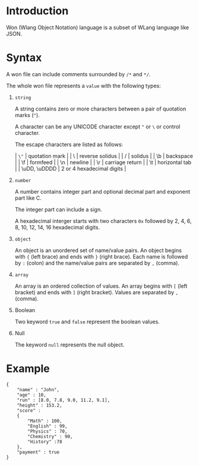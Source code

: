 ﻿<!--
#
# Copyright (c) 2017, Xin YUAN, courses of Zhejiang University
# All rights reserved.
#
# This program is free software; you can redistribute it and/or
# modify it under the terms of the 2-Clause BSD License.
#
# Author contact information:
#   yxxinyuan@zju.edu.cn
#
-->

# Introduction

Won (Wlang Object Notation) language is a subset of WLang language like JSON.

# Syntax

A won file can include comments surrounded by `/*` and `*/`.

The whole won file represents a `value` with the following types:

1. `string`

	A string contains zero or more characters between a pair of quotation marks (`"`).

	A character can be any UNICODE character except `"` or `\` or control character.

	The escape characters are listed as follows:

	| `\"`          | quotation mark            |
	|  \\           | reverse solidus           |
	|  \/           | solidus                   |
	|  \b           | backspace                 |
	|  \f           | formfeed                  |
	|  \n           | newline                   |
	|  \r           | carriage return           |
	|  \t           | horizontal tab            |
	|  \uDD, \uDDDD | 2 or 4 hexadecimal digits |

1. `number`

	A number contains integer part and optional decimal part and exponent part like C.

	The integer part can include a sign.

	A hexadecimal interger starts with two characters `0x` followed by 2, 4, 6, 8, 10, 12, 14, 16 hexadecimal digits.

1. `object`

	An object is an unordered set of name/value pairs.
	An object begins with `{` (left brace) and ends with `}` (right brace).
	Each name is followed by `:` (colon) and the name/value pairs are separated by `,` (comma).

1. `array`

	An array is an ordered collection of values.
	An array begins with `[` (left bracket) and ends with `]` (right bracket).
	Values are separated by `,` (comma).

1. Boolean

	Two keyword `true` and `false` represent the boolean values.

1. Null

	The keyword `null` represents the null object.

# Example

```
{
	"name" : "John",
	"age" : 10,
	"run" : [8.0, 7.8, 9.0, 11.2, 9.1],
	"height" : 153.2,
	"score" : 
	{
		"Math" : 100,
		"English" : 99,
		"Physics" : 70,
		"Chemistry" : 90,
		"History" :78
	},
	"payment" : true
}
```
